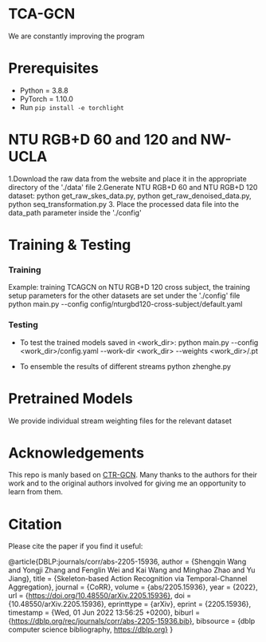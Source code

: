 # TCA-GCN
We are constantly improving the program
# Prerequisites

- Python = 3.8.8
- PyTorch = 1.10.0
- Run `pip install -e torchlight` 

# NTU RGB+D 60 and 120 and NW-UCLA

1.Download the raw data from the website and place it in the appropriate directory of the './data' file
2.Generate NTU RGB+D 60 and NTU RGB+D 120 dataset:  python get_raw_skes_data.py,  python get_raw_denoised_data.py,  python seq_transformation.py
3. Place the processed data file into the data_path parameter inside the './config'

# Training & Testing

### Training

 Example: training TCAGCN on NTU RGB+D 120 cross subject, the training setup parameters for the other datasets are set under the './config' file 
python main.py --config config/nturgbd120-cross-subject/default.yaml 


### Testing

- To test the trained models saved in <work_dir>:
python main.py --config <work_dir>/config.yaml --work-dir <work_dir>  --weights <work_dir>/.pt 


- To ensemble the results of different streams
python zhenghe.py 

# Pretrained Models

We provide individual stream weighting files for the relevant dataset
# Acknowledgements
This repo is manly based on [CTR-GCN](https://github.com/Uason-Chen/CTR-GCN). 
Many thanks to the authors for their work and to the original authors involved for giving me an opportunity to learn from them.
#  Citation 

Please cite the paper if you find it useful:

@article{DBLP:journals/corr/abs-2205-15936,
  author    = {Shengqin Wang and
               Yongji Zhang and
               Fenglin Wei and
               Kai Wang and
               Minghao Zhao and
               Yu Jiang},
  title     = {Skeleton-based Action Recognition via Temporal-Channel Aggregation},
  journal   = {CoRR},
  volume    = {abs/2205.15936},
  year      = {2022},
  url       = {https://doi.org/10.48550/arXiv.2205.15936},
  doi       = {10.48550/arXiv.2205.15936},
  eprinttype = {arXiv},
  eprint    = {2205.15936},
  timestamp = {Wed, 01 Jun 2022 13:56:25 +0200},
  biburl    = {https://dblp.org/rec/journals/corr/abs-2205-15936.bib},
  bibsource = {dblp computer science bibliography, https://dblp.org}
}
